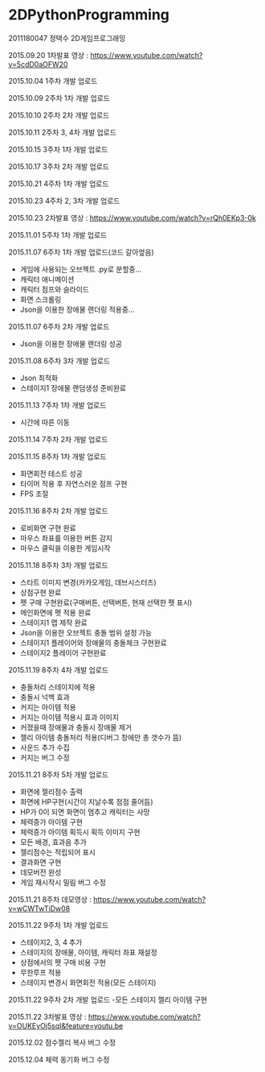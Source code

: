 # 2DPythonProgramming

2011180047 정택수 2D게임프로그래밍

2015.09.20 1차발표 영상 : https://www.youtube.com/watch?v=5cdD0aOFW20

2015.10.04 1주차 개발 업로드

2015.10.09 2주차 1차 개발 업로드

2015.10.10 2주차 2차 개발 업로드

2015.10.11 2주차 3, 4차 개발 업로드

2015.10.15 3주차 1차 개발 업로드

2015.10.17 3주차 2차 개발 업로드

2015.10.21 4주차 1차 개발 업로드

2015.10.23 4주차 2, 3차 개발 업로드

2015.10.23 2차발표 영상 : https://www.youtube.com/watch?v=rQh0EKp3-0k

2015.11.01 5주차 1차 개발 업로드

2015.11.07 6주차 1차 개발 업로드(코드 갈아엎음)
- 게임에 사용되는 오브젝트 .py로 분할중...
- 캐릭터 애니메이션
- 캐릭터 점프와 슬라이드
- 화면 스크롤링
- Json을 이용한 장애물 랜더링 적용중...

2015.11.07 6주차 2차 개발 업로드
- Json을 이용한 장애물 랜더링 성공

2015.11.08 6주차 3차 개발 업로드
- Json 최적화
- 스테이지1 장애물 랜덤생성 준비완료

2015.11.13 7주차 1차 개발 업로드
- 시간에 따른 이동

2015.11.14 7주차 2차 개발 업로드

2015.11.15 8주차 1차 개발 업로드
- 화면회전 테스트 성공
- 타이머 적용 후 자연스러운 점프 구현
- FPS 조절

2015.11.16 8주차 2차 개발 업로드
- 로비화면 구현 완료
- 마우스 좌표를 이용한 버튼 감지
- 마우스 클릭을 이용한 게임시작

2015.11.18 8주차 3차 개발 업로드
- 스타트 이미지 변경(카카오게임, 데브시스터즈)
- 상점구현 완료
- 펫 구매 구현완료(구매버튼, 선택버튼, 현재 선택한 펫 표시)
- 메인화면에 펫 적용 완료
- 스테이지1 맵 제작 완료
- Json을 이용한 오브젝트 충돌 범위 설정 가능
- 스테이지1 플레이어와 장애물의 충돌체크 구현완료
- 스테이지2 플레이어 구현완료

2015.11.19 8주차 4차 개발 업로드
- 충돌처리 스테이지에 적용
- 충돌시 넉백 효과
- 커지는 아이템 적용
- 커지는 아이템 적용시 효과 이미지
- 커졌을때 장애물과 충돌시 장애물 제거
- 젤리 아이템 충돌처리 적용(디버그 창에만 총 갯수가 뜸)
- 사운드 추가 수집
- 커지는 버그 수정

2015.11.21 8주차 5차 개발 업로드
- 화면에 젤리점수 출력
- 화면에 HP구현(시간이 지날수록 점점 줄어듬)
- HP가 0이 되면 화면이 멈추고 캐릭터는 사망
- 체력증가 아이템 구현
- 체력증가 아이템 획득시 획득 이미지 구현
- 모든 배경, 효과음 추가
- 젤리점수는 적립되어 표시
- 결과화면 구현
- 데모버전 완성
- 게임 재시작시 밀림 버그 수정

2015.11.21 8주차 데모영상 : https://www.youtube.com/watch?v=wCWTwTiDw08

2015.11.22 9주차 1차 개발 업로드
- 스테이지2, 3, 4 추가
- 스테이지의 장애물, 아이템, 캐릭터 좌표 재설정
- 상점에서의 펫 구매 비용 구현
- 무한루프 적용
- 스테이지 변경시 화면회전 적용(모든 스테이지)

2015.11.22 9주차 2차 개발 업로드
-모든 스테이지 젤리 아이템 구현

2015.11.22 3차발표 영상 : https://www.youtube.com/watch?v=OUKEyOj5sqI&feature=youtu.be

2015.12.02 점수젤리 복사 버그 수정

2015.12.04 체력 동기화 버그 수정
